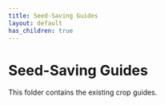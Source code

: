 ```yaml
---
title: Seed-Saving Guides
layout: default
has_children: true
---
```


# Seed-Saving Guides

This folder contains the existing crop guides.
